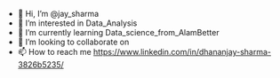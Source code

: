 - 👋 Hi, I’m @jay_sharma
- 👀 I’m interested in Data_Analysis
- 🌱 I’m currently learning Data_science_from_AlamBetter
- 💞️ I’m looking to collaborate on 
- 📫 How to reach me https://www.linkedin.com/in/dhananjay-sharma-3826b5235/

<!---
342626529/342626529 is a ✨ special ✨ repository because its `README.md` (this file) appears on your GitHub profile.
You can click the Preview link to take a look at your changes.
--->
